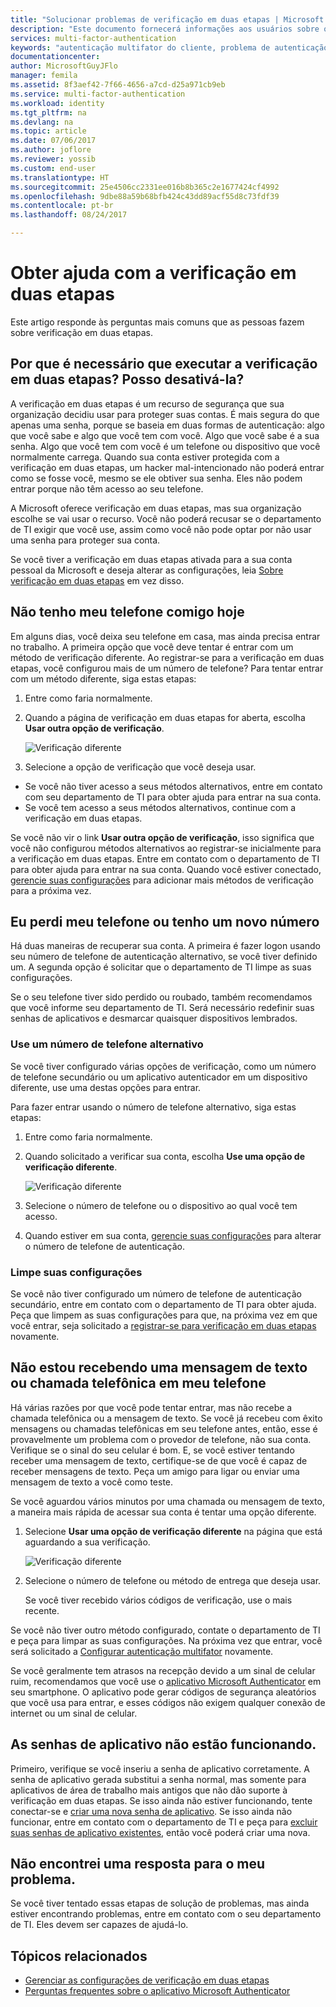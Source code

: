 ```yaml
---
title: "Solucionar problemas de verificação em duas etapas | Microsoft Docs"
description: "Este documento fornecerá informações aos usuários sobre o que fazer em caso de um problema com a Autenticação Multifator do Azure."
services: multi-factor-authentication
keywords: "autenticação multifator do cliente, problema de autenticação, ID de correlação"
documentationcenter: 
author: MicrosoftGuyJFlo
manager: femila
ms.assetid: 8f3aef42-7f66-4656-a7cd-d25a971cb9eb
ms.service: multi-factor-authentication
ms.workload: identity
ms.tgt_pltfrm: na
ms.devlang: na
ms.topic: article
ms.date: 07/06/2017
ms.author: joflore
ms.reviewer: yossib
ms.custom: end-user
ms.translationtype: HT
ms.sourcegitcommit: 25e4506cc2331ee016b8b365c2e1677424cf4992
ms.openlocfilehash: 9dbe88a59b68bfb424c43dd89acf55d8c73fdf39
ms.contentlocale: pt-br
ms.lasthandoff: 08/24/2017

---
```

# <a name="get-help-with-two-step-verification"></a>Obter ajuda com a verificação em duas etapas
Este artigo responde às perguntas mais comuns que as pessoas fazem sobre verificação em duas etapas. 

## <a name="why-do-i-have-to-perform-two-step-verification-can-i-turn-it-off"></a>Por que é necessário que executar a verificação em duas etapas? Posso desativá-la?

A verificação em duas etapas é um recurso de segurança que sua organização decidiu usar para proteger suas contas. É mais segura do que apenas uma senha, porque se baseia em duas formas de autenticação: algo que você sabe e algo que você tem com você. Algo que você sabe é a sua senha. Algo que você tem com você é um telefone ou dispositivo que você normalmente carrega. Quando sua conta estiver protegida com a verificação em duas etapas, um hacker mal-intencionado não poderá entrar como se fosse você, mesmo se ele obtiver sua senha. Eles não podem entrar porque não têm acesso ao seu telefone. 

A Microsoft oferece verificação em duas etapas, mas sua organização escolhe se vai usar o recurso. Você não poderá recusar se o departamento de TI exigir que você use, assim como você não pode optar por não usar uma senha para proteger sua conta. 

Se você tiver a verificação em duas etapas ativada para a sua conta pessoal da Microsoft e deseja alterar as configurações, leia [Sobre verificação em duas etapas](https://support.microsoft.com/help/12408/microsoft-account-about-two-step-verification) em vez disso. 

## <a name="i-dont-have-my-phone-with-me-today"></a>Não tenho meu telefone comigo hoje

Em alguns dias, você deixa seu telefone em casa, mas ainda precisa entrar no trabalho. A primeira opção que você deve tentar é entrar com um método de verificação diferente. Ao registrar-se para a verificação em duas etapas, você configurou mais de um número de telefone? Para tentar entrar com um método diferente, siga estas etapas:

1. Entre como faria normalmente.
2. Quando a página de verificação em duas etapas for aberta, escolha **Usar outra opção de verificação**.

   ![Verificação diferente](./media/multi-factor-authentication-end-user-troubleshoot/diff_option.png)

3. Selecione a opção de verificação que você deseja usar. 
  - Se você não tiver acesso a seus métodos alternativos, entre em contato com seu departamento de TI para obter ajuda para entrar na sua conta.
  - Se você tem acesso a seus métodos alternativos, continue com a verificação em duas etapas.

Se você não vir o link **Usar outra opção de verificação**, isso significa que você não configurou métodos alternativos ao registrar-se inicialmente para a verificação em duas etapas. Entre em contato com o departamento de TI para obter ajuda para entrar na sua conta. Quando você estiver conectado, [gerencie suas configurações](multi-factor-authentication-end-user-manage-settings.md) para adicionar mais métodos de verificação para a próxima vez. 

## <a name="i-lost-my-phone-or-got-a-new-number"></a>Eu perdi meu telefone ou tenho um novo número
Há duas maneiras de recuperar sua conta. A primeira é fazer logon usando seu número de telefone de autenticação alternativo, se você tiver definido um. A segunda opção é solicitar que o departamento de TI limpe as suas configurações.

Se o seu telefone tiver sido perdido ou roubado, também recomendamos que você informe seu departamento de TI. Será necessário redefinir suas senhas de aplicativos e desmarcar quaisquer dispositivos lembrados. 

### <a name="use-an-alternate-phone-number"></a>Use um número de telefone alternativo
Se você tiver configurado várias opções de verificação, como um número de telefone secundário ou um aplicativo autenticador em um dispositivo diferente, use uma destas opções para entrar.

Para fazer entrar usando o número de telefone alternativo, siga estas etapas:

1. Entre como faria normalmente.
2. Quando solicitado a verificar sua conta, escolha **Use uma opção de verificação diferente**.
   
   ![Verificação diferente](./media/multi-factor-authentication-end-user-troubleshoot/diff_option.png)

3. Selecione o número de telefone ou o dispositivo ao qual você tem acesso.
4. Quando estiver em sua conta, [gerencie suas configurações](multi-factor-authentication-end-user-manage-settings.md) para alterar o número de telefone de autenticação.

### <a name="clear-your-settings"></a>Limpe suas configurações
Se você não tiver configurado um número de telefone de autenticação secundário, entre em contato com o departamento de TI para obter ajuda. Peça que limpem as suas configurações para que, na próxima vez em que você entrar, seja solicitado a [registrar-se para verificação em duas etapas](multi-factor-authentication-end-user-first-time.md) novamente.

## <a name="i-am-not-receiving-a-text-or-call-on-my-phone"></a>Não estou recebendo uma mensagem de texto ou chamada telefônica em meu telefone
Há várias razões por que você pode tentar entrar, mas não recebe a chamada telefônica ou a mensagem de texto. Se você já recebeu com êxito mensagens ou chamadas telefônicas em seu telefone antes, então, esse é provavelmente um problema com o provedor de telefone, não sua conta. Verifique se o sinal do seu celular é bom. E, se você estiver tentando receber uma mensagem de texto, certifique-se de que você é capaz de receber mensagens de texto. Peça um amigo para ligar ou enviar uma mensagem de texto a você como teste. 

Se você aguardou vários minutos por uma chamada ou mensagem de texto, a maneira mais rápida de acessar sua conta é tentar uma opção diferente.

1. Selecione **Usar uma opção de verificação diferente** na página que está aguardando a sua verificação.
   
    ![Verificação diferente](./media/multi-factor-authentication-end-user-troubleshoot/diff_option.png)
2. Selecione o número de telefone ou método de entrega que deseja usar.
   
    Se você tiver recebido vários códigos de verificação, use o mais recente.

Se você não tiver outro método configurado, contate o departamento de TI e peça para limpar as suas configurações. Na próxima vez que entrar, você será solicitado a [Configurar autenticação multifator](multi-factor-authentication-end-user-first-time.md) novamente.

Se você geralmente tem atrasos na recepção devido a um sinal de celular ruim, recomendamos que você use o [aplicativo Microsoft Authenticator](microsoft-authenticator-app-how-to.md) em seu smartphone. O aplicativo pode gerar códigos de segurança aleatórios que você usa para entrar, e esses códigos não exigem qualquer conexão de internet ou um sinal de celular.

## <a name="app-passwords-are-not-working"></a>As senhas de aplicativo não estão funcionando.
Primeiro, verifique se você inseriu a senha de aplicativo corretamente. A senha de aplicativo gerada substitui a senha normal, mas somente para aplicativos de área de trabalho mais antigos que não dão suporte à verificação em duas etapas. Se isso ainda não estiver funcionando, tente conectar-se e [criar uma nova senha de aplicativo](multi-factor-authentication-end-user-app-passwords.md).  Se isso ainda não funcionar, entre em contato com o departamento de TI e peça para [excluir suas senhas de aplicativo existentes](../multi-factor-authentication-manage-users-and-devices.md), então você poderá criar uma nova.

## <a name="i-didnt-find-an-answer-to-my-problem"></a>Não encontrei uma resposta para o meu problema.
Se você tiver tentado essas etapas de solução de problemas, mas ainda estiver encontrando problemas, entre em contato com o seu departamento de TI. Eles devem ser capazes de ajudá-lo.

## <a name="related-topics"></a>Tópicos relacionados
* [Gerenciar as configurações de verificação em duas etapas](multi-factor-authentication-end-user-manage-settings.md)  
* [Perguntas frequentes sobre o aplicativo Microsoft Authenticator](microsoft-authenticator-app-faq.md)


